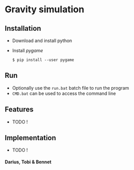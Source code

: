 # Gravity simulation

## Installation
- Download and install python
- Install *pygame*

    `$ pip install --user pygame`

## Run
- Optionally use the `run.bat` batch file to run the program
- `CMD.bat` can be used to access the command line

## Features
- TODO !

## Implementation
- TODO !

#### Darius, Tobi & Bennet
